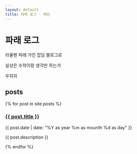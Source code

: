 ```yaml
---
layout: default
title: 파레 로그 - 메인
---
```


# 파래 로그

라율펜 파래 가인 잡담 블로그로

실상은 수학이랑 생각만 하는거

우히히

## posts

{% for post in site.posts %}
  <div>
    <h3><a href="{{ post.url }}">{{ post.title }}</a></h3>
    <p>{{ post.date | date: "%Y as year %m as mounth %d as day" }}</p>
    <p>{{ post.description }}</p>
  </div>
{% endfor %}
